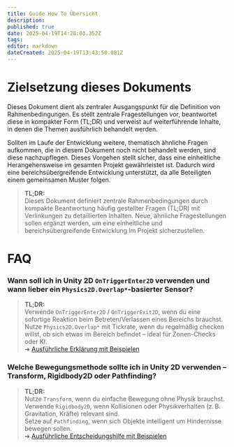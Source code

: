 ```yaml
---
title: Guide How To Übersicht
description: 
published: true
date: 2025-04-19T14:28:03.352Z
tags: 
editor: markdown
dateCreated: 2025-04-19T13:43:50.081Z
---
```


# Zielsetzung dieses Dokuments

Dieses Dokument dient als zentraler Ausgangspunkt für die Definition von Rahmenbedingungen. Es stellt zentrale Fragestellungen vor, beantwortet diese in kompakter Form (TL;DR) und verweist auf weiterführende Inhalte, in denen die Themen ausführlich behandelt werden.

Sollten im Laufe der Entwicklung weitere, thematisch ähnliche Fragen aufkommen, die in diesem Dokument noch nicht behandelt werden, sind diese nachzupflegen. Dieses Vorgehen stellt sicher, dass eine einheitliche Herangehensweise im gesamten Projekt gewährleistet ist. Dadurch wird eine bereichsübergreifende Entwicklung unterstützt, da alle Beteiligten einem gemeinsamen Muster folgen.

> **TL;DR:**  
> Dieses Dokument definiert zentrale Rahmenbedingungen durch kompakte Beantwortung häufig gestellter Fragen (TL;DR) mit Verlinkungen zu detaillierten Inhalten. Neue, ähnliche Fragestellungen sollen ergänzt werden, um eine einheitliche und bereichsübergreifende Entwicklung im Projekt sicherzustellen.


# FAQ

### Wann soll ich in Unity 2D `OnTriggerEnter2D` verwenden und wann lieber ein `Physics2D.Overlap*`-basierter Sensor?

> **TL;DR:**  
> Verwende `OnTriggerEnter2D` / `OnTriggerExit2D`, wenn du eine sofortige Reaktion beim Betreten/Verlassen eines Bereichs brauchst.  
> Nutze `Physics2D.Overlap*` mit Tickrate, wenn du regelmäßig checken willst, ob sich etwas im Bereich befindet – ideal für Zonen-Checks oder KI.  
> ➜ [Ausführliche Erklärung mit Beispielen](unity_2d_sensors_guide.md)


### Welche Bewegungsmethode sollte ich in Unity 2D verwenden – Transform, Rigidbody2D oder Pathfinding?

> **TL;DR:**  
> Nutze `Transform`, wenn du einfache Bewegung ohne Physik brauchst.  
> Verwende `Rigidbody2D`, wenn Kollisionen oder Physikverhalten (z. B. Gravitation, Kräfte) relevant sind.  
> Setze auf `Pathfinding`, wenn sich Objekte intelligent um Hindernisse bewegen sollen.  
> ➜ [Ausführliche Entscheidungshilfe mit Beispielen](unity_2d_movement_methods.md)
